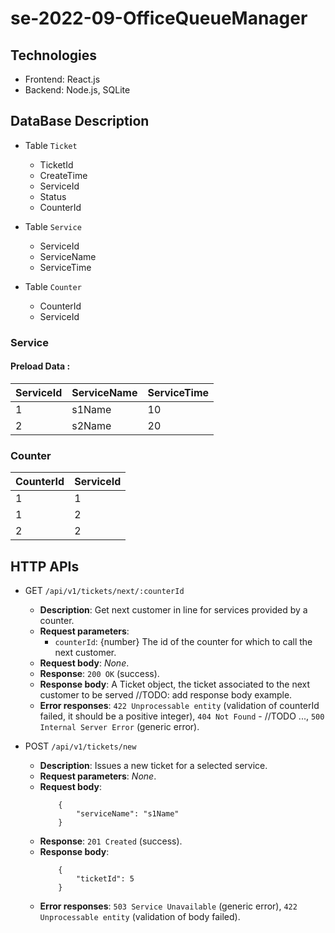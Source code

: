 # se-2022-09-OfficeQueueManager

## Technologies
- Frontend: React.js
- Backend: Node.js, SQLite



## DataBase Description



- Table `Ticket`
    - TicketId
    - CreateTime
    - ServiceId
    - Status
    - CounterId
    
- Table `Service`
  - ServiceId
  - ServiceName
  - ServiceTime

- Table `Counter`
  - CounterId
  - ServiceId


### Service
####  Preload Data :

|ServiceId|ServiceName|ServiceTime|
|---|---|---|
|1|s1Name|10|
|2|s2Name|20|

### Counter

|CounterId|ServiceId|
|---|---|
|1|1|
|1|2|
|2|2|


## HTTP APIs

- GET `/api/v1/tickets/next/:counterId` 
  - **Description**: Get next customer in line for services provided by a counter.
  <!-- - Requires authentication: yes, User must be an Officer -->
  - **Request parameters**:
    - `counterId`: {number} The id of the counter for which to call the next customer.
  - **Request body**: _None_.
  - **Response**: `200 OK` (success).
  - **Response body**: A Ticket object, the ticket associated to the next customer to be served //TODO: add response body example.
  - **Error responses**: `422 Unprocessable entity` (validation of counterId failed, it should be a positive integer), `404 Not Found` - //TODO ..., `500 Internal Server Error` (generic error).

- POST `/api/v1/tickets/new`
  - **Description**: Issues a new ticket for a selected service.
  - **Request parameters**: _None_.
  - **Request body**: 
    ```
        {
            "serviceName": "s1Name"
        }
    ```
  - **Response**: `201 Created` (success).
  - **Response body**: 
    ```
        {
            "ticketId": 5
        }
    ```
  - **Error responses**: `503 Service Unavailable` (generic error), `422 Unprocessable entity` (validation of body failed).